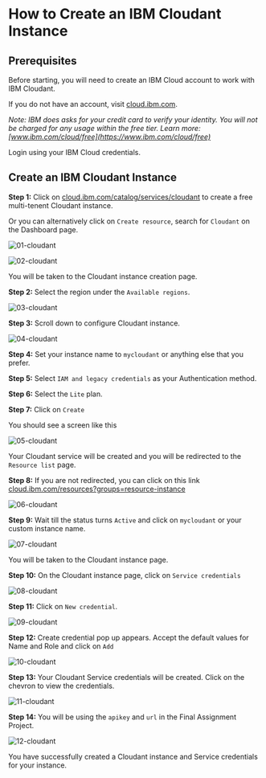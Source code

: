 # How to Create an IBM Cloudant Instance

## Prerequisites

Before starting, you will need to create an IBM Cloud account to work with IBM Cloudant.

If you do not have an account, visit [cloud.ibm.com](https://cloud.ibm.com/registration).

*Note: IBM does asks for your credit card to verify your identity. You will not be charged for any usage within the free tier. Learn more: [www.ibm.com/cloud/free](https://www.ibm.com/cloud/free)*

Login using your IBM Cloud credentials.

## Create an IBM Cloudant Instance

**Step 1:** Click on [cloud.ibm.com/catalog/services/cloudant](https://cloud.ibm.com/catalog/services/cloudant) to create a free multi-tenent Cloudant instance.

Or you can alternatively click on `Create resource`, search for `Cloudant` on the Dashboard page.

![01-cloudant](images/01-cloudant.png)

![02-cloudant](images/02-cloudant.png)

You will be taken to the Cloudant instance creation page.

**Step 2:** Select the region under the `Available regions`.

![03-cloudant](images/03-cloudant.png)

**Step 3:** Scroll down to configure Cloudant instance.

![04-cloudant](images/04-cloudant.png)

**Step 4:** Set your instance name to `mycloudant` or anything else that you prefer.

**Step 5:** Select `IAM and legacy credentials` as your Authentication method.

**Step 6:** Select the `Lite` plan.

**Step 7:** Click on `Create`

You should see a screen like this

![05-cloudant](images/05-cloudant.png)

Your Cloudant service will be created and you will be redirected to the `Resource list` page.

**Step 8:** If you are not redirected, you can click on this link [cloud.ibm.com/resources?groups=resource-instance](https://cloud.ibm.com/resources?groups=resource-instance)

![06-cloudant](images/06-cloudant.png)

**Step 9:** Wait till the status turns `Active` and click on `mycloudant` or your custom instance name.

![07-cloudant](images/07-cloudant.png)

You will be taken to the Cloudant instance page.

**Step 10:** On the Cloudant instance page, click on `Service credentials`

![08-cloudant](images/08-cloudant.png)

**Step 11:** Click on `New credential`.

![09-cloudant](images/09-cloudant.png)

**Step 12:** Create credential pop up appears. Accept the default values for Name and Role and click on `Add`

![10-cloudant](images/10-cloudant.png)

**Step 13:** Your Cloudant Service credentials will be created. Click on the chevron to view the credentials.

![11-cloudant](images/11-cloudant.png)

**Step 14:** You will be using the `apikey` and `url` in the Final Assignment Project.

![12-cloudant](images/12-cloudant.png)

You have successfully created a Cloudant instance and Service credentials for your instance.
